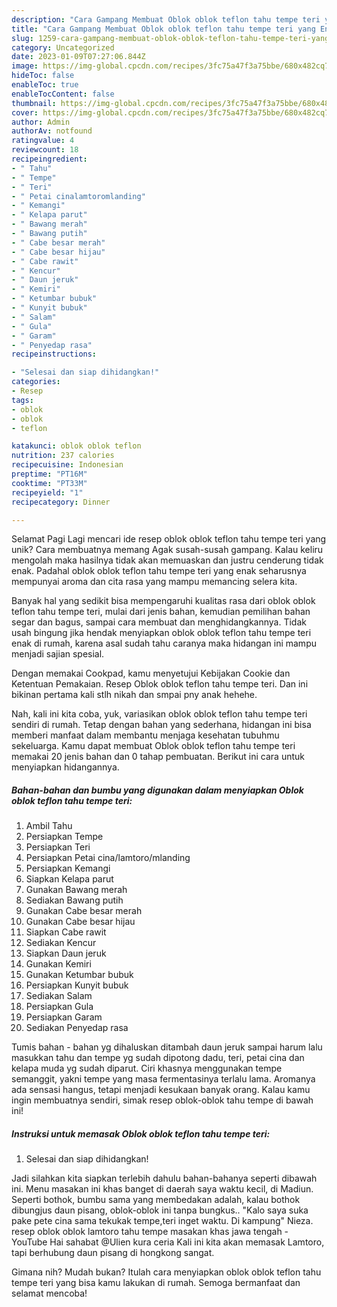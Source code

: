 ```yaml
---
description: "Cara Gampang Membuat Oblok oblok teflon tahu tempe teri yang Enak, Mengugah Selera"
title: "Cara Gampang Membuat Oblok oblok teflon tahu tempe teri yang Enak, Mengugah Selera"
slug: 1259-cara-gampang-membuat-oblok-oblok-teflon-tahu-tempe-teri-yang-enak-mengugah-selera
category: Uncategorized
date: 2023-01-09T07:27:06.844Z
image: https://img-global.cpcdn.com/recipes/3fc75a47f3a75bbe/680x482cq70/oblok-oblok-teflon-tahu-tempe-teri-foto-resep-utama.jpg
hideToc: false
enableToc: true
enableTocContent: false
thumbnail: https://img-global.cpcdn.com/recipes/3fc75a47f3a75bbe/680x482cq70/oblok-oblok-teflon-tahu-tempe-teri-foto-resep-utama.jpg
cover: https://img-global.cpcdn.com/recipes/3fc75a47f3a75bbe/680x482cq70/oblok-oblok-teflon-tahu-tempe-teri-foto-resep-utama.jpg
author: Admin
authorAv: notfound
ratingvalue: 4
reviewcount: 18
recipeingredient:
- " Tahu"
- " Tempe"
- " Teri"
- " Petai cinalamtoromlanding"
- " Kemangi"
- " Kelapa parut"
- " Bawang merah"
- " Bawang putih"
- " Cabe besar merah"
- " Cabe besar hijau"
- " Cabe rawit"
- " Kencur"
- " Daun jeruk"
- " Kemiri"
- " Ketumbar bubuk"
- " Kunyit bubuk"
- " Salam"
- " Gula"
- " Garam"
- " Penyedap rasa"
recipeinstructions:

- "Selesai dan siap dihidangkan!"
categories:
- Resep
tags:
- oblok
- oblok
- teflon

katakunci: oblok oblok teflon 
nutrition: 237 calories
recipecuisine: Indonesian
preptime: "PT16M"
cooktime: "PT33M"
recipeyield: "1"
recipecategory: Dinner

---
```



Selamat Pagi Lagi mencari ide resep oblok oblok teflon tahu tempe teri yang unik? Cara membuatnya memang Agak susah-susah gampang. Kalau keliru mengolah maka hasilnya tidak akan memuaskan dan justru cenderung tidak enak. Padahal oblok oblok teflon tahu tempe teri yang enak seharusnya mempunyai aroma dan cita rasa yang mampu memancing selera kita.


Banyak hal yang sedikit bisa mempengaruhi kualitas rasa dari oblok oblok teflon tahu tempe teri, mulai dari jenis bahan, kemudian pemilihan bahan segar dan bagus, sampai cara membuat dan menghidangkannya. Tidak usah bingung jika hendak menyiapkan oblok oblok teflon tahu tempe teri enak di rumah, karena asal sudah tahu caranya maka hidangan ini mampu menjadi sajian spesial.

Dengan memakai Cookpad, kamu menyetujui Kebijakan Cookie dan Ketentuan Pemakaian. Resep Oblok oblok teflon tahu tempe teri. Dan ini bikinan pertama kali stlh nikah dan smpai pny anak hehehe.


Nah, kali ini kita coba, yuk, variasikan oblok oblok teflon tahu tempe teri sendiri di rumah. Tetap dengan bahan yang sederhana, hidangan ini bisa memberi manfaat dalam membantu menjaga kesehatan tubuhmu sekeluarga. Kamu dapat membuat Oblok oblok teflon tahu tempe teri memakai 20 jenis bahan dan 0 tahap pembuatan. Berikut ini cara untuk menyiapkan hidangannya.

<!--inarticleads1-->

##### Bahan-bahan dan bumbu yang digunakan dalam menyiapkan Oblok oblok teflon tahu tempe teri:

1. Ambil  Tahu
1. Persiapkan  Tempe
1. Persiapkan  Teri
1. Persiapkan  Petai cina/lamtoro/mlanding
1. Persiapkan  Kemangi
1. Siapkan  Kelapa parut
1. Gunakan  Bawang merah
1. Sediakan  Bawang putih
1. Gunakan  Cabe besar merah
1. Gunakan  Cabe besar hijau
1. Siapkan  Cabe rawit
1. Sediakan  Kencur
1. Siapkan  Daun jeruk
1. Gunakan  Kemiri
1. Gunakan  Ketumbar bubuk
1. Persiapkan  Kunyit bubuk
1. Sediakan  Salam
1. Persiapkan  Gula
1. Persiapkan  Garam
1. Sediakan  Penyedap rasa


Tumis bahan - bahan yg dihaluskan ditambah daun jeruk sampai harum lalu masukkan tahu dan tempe yg sudah dipotong dadu, teri, petai cina dan kelapa muda yg sudah diparut. Ciri khasnya menggunakan tempe semanggit, yakni tempe yang masa fermentasinya terlalu lama. Aromanya ada sensasi hangus, tetapi menjadi kesukaan banyak orang. Kalau kamu ingin membuatnya sendiri, simak resep oblok-oblok tahu tempe di bawah ini! 

<!--inarticleads2-->

##### Instruksi untuk memasak Oblok oblok teflon tahu tempe teri:


1. Selesai dan siap dihidangkan!

Jadi silahkan kita siapkan terlebih dahulu bahan-bahanya seperti dibawah ini. Menu masakan ini khas banget di daerah saya waktu kecil, di Madiun. Seperti bothok, bumbu sama yang membedakan adalah, kalau bothok dibungjus daun pisang, oblok-oblok ini tanpa bungkus.. &#34;Kalo saya suka pake pete cina sama tekukak tempe,teri inget waktu. Di kampung&#34; Nieza. resep oblok oblok lamtoro tahu tempe masakan khas jawa tengah - YouTube Hai sahabat @Ulien kura ceria Kali ini kita akan memasak Lamtoro, tapi berhubung daun pisang di hongkong sangat. 

Gimana nih? Mudah bukan? Itulah cara menyiapkan oblok oblok teflon tahu tempe teri yang bisa kamu lakukan di rumah. Semoga bermanfaat dan selamat mencoba!

